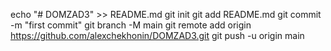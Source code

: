 echo "# DOMZAD3" >> README.md
git init
git add README.md
git commit -m "first commit"
git branch -M main
git remote add origin https://github.com/alexchekhonin/DOMZAD3.git
git push -u origin main